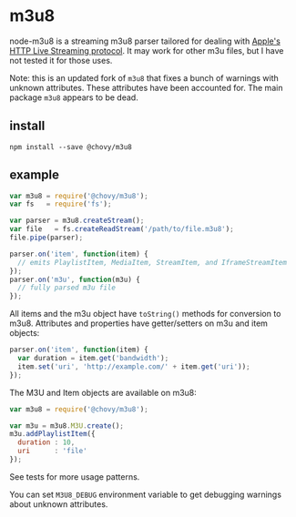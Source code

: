 m3u8
====

node-m3u8 is a streaming m3u8 parser tailored for dealing with [Apple's HTTP
Live Streaming protocol](http://tools.ietf.org/html/draft-pantos-http-live-streaming).
It may work for other m3u files, but I have not tested it for those uses.

Note: this is an updated fork of `m3u8` that fixes a bunch of warnings with unknown attributes. These attributes have been accounted for. The main package `m3u8` appears to be dead.

install
-------

    npm install --save @chovy/m3u8

example
-------

```js
var m3u8 = require('@chovy/m3u8');
var fs   = require('fs');

var parser = m3u8.createStream();
var file   = fs.createReadStream('/path/to/file.m3u8');
file.pipe(parser);

parser.on('item', function(item) {
  // emits PlaylistItem, MediaItem, StreamItem, and IframeStreamItem
});
parser.on('m3u', function(m3u) {
  // fully parsed m3u file
});
```

All items and the m3u object have `toString()` methods for conversion to m3u8.
Attributes and properties have getter/setters on m3u and item objects:

```js
parser.on('item', function(item) {
  var duration = item.get('bandwidth');
  item.set('uri', 'http://example.com/' + item.get('uri'));
});
```

The M3U and Item objects are available on m3u8:

```js
var m3u8 = require('@chovy/m3u8');

var m3u = m3u8.M3U.create();
m3u.addPlaylistItem({
  duration : 10,
  uri      : 'file'
});
```

See tests for more usage patterns.

You can set `M3U8_DEBUG` environment variable to get debugging warnings about unknown attributes.

